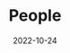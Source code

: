 ---
title: People
date: 2022-10-24

type: landing

sections:
  - block: people
    content:
      title: Meet the Team
      # Choose which groups/teams of users to display.
      #   Edit `user_groups` in each user's profile to add them to one or more of these groups.
      user_groups:
          - Lab Directors
          - Principal Investigators
          - Academic Staff
          - PhD Students
          - Administration
          - Visitors
          - Alumni
      sort_by: Params.weight
      sort_ascending: true
    design:
      show_interests: false
      show_role: true
      show_social: true
---